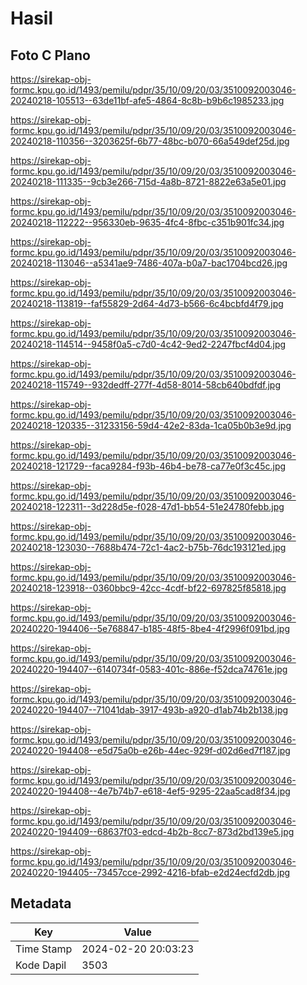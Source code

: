 # Hasil

## Foto C Plano

https://sirekap-obj-formc.kpu.go.id/1493/pemilu/pdpr/35/10/09/20/03/3510092003046-20240218-105513--63de11bf-afe5-4864-8c8b-b9b6c1985233.jpg

https://sirekap-obj-formc.kpu.go.id/1493/pemilu/pdpr/35/10/09/20/03/3510092003046-20240218-110356--3203625f-6b77-48bc-b070-66a549def25d.jpg

https://sirekap-obj-formc.kpu.go.id/1493/pemilu/pdpr/35/10/09/20/03/3510092003046-20240218-111335--9cb3e266-715d-4a8b-8721-8822e63a5e01.jpg

https://sirekap-obj-formc.kpu.go.id/1493/pemilu/pdpr/35/10/09/20/03/3510092003046-20240218-112222--956330eb-9635-4fc4-8fbc-c351b901fc34.jpg

https://sirekap-obj-formc.kpu.go.id/1493/pemilu/pdpr/35/10/09/20/03/3510092003046-20240218-113046--a5341ae9-7486-407a-b0a7-bac1704bcd26.jpg

https://sirekap-obj-formc.kpu.go.id/1493/pemilu/pdpr/35/10/09/20/03/3510092003046-20240218-113819--faf55829-2d64-4d73-b566-6c4bcbfd4f79.jpg

https://sirekap-obj-formc.kpu.go.id/1493/pemilu/pdpr/35/10/09/20/03/3510092003046-20240218-114514--9458f0a5-c7d0-4c42-9ed2-2247fbcf4d04.jpg

https://sirekap-obj-formc.kpu.go.id/1493/pemilu/pdpr/35/10/09/20/03/3510092003046-20240218-115749--932dedff-277f-4d58-8014-58cb640bdfdf.jpg

https://sirekap-obj-formc.kpu.go.id/1493/pemilu/pdpr/35/10/09/20/03/3510092003046-20240218-120335--31233156-59d4-42e2-83da-1ca05b0b3e9d.jpg

https://sirekap-obj-formc.kpu.go.id/1493/pemilu/pdpr/35/10/09/20/03/3510092003046-20240218-121729--faca9284-f93b-46b4-be78-ca77e0f3c45c.jpg

https://sirekap-obj-formc.kpu.go.id/1493/pemilu/pdpr/35/10/09/20/03/3510092003046-20240218-122311--3d228d5e-f028-47d1-bb54-51e24780febb.jpg

https://sirekap-obj-formc.kpu.go.id/1493/pemilu/pdpr/35/10/09/20/03/3510092003046-20240218-123030--7688b474-72c1-4ac2-b75b-76dc193121ed.jpg

https://sirekap-obj-formc.kpu.go.id/1493/pemilu/pdpr/35/10/09/20/03/3510092003046-20240218-123918--0360bbc9-42cc-4cdf-bf22-697825f85818.jpg

https://sirekap-obj-formc.kpu.go.id/1493/pemilu/pdpr/35/10/09/20/03/3510092003046-20240220-194406--5e768847-b185-48f5-8be4-4f2996f091bd.jpg

https://sirekap-obj-formc.kpu.go.id/1493/pemilu/pdpr/35/10/09/20/03/3510092003046-20240220-194407--6140734f-0583-401c-886e-f52dca74761e.jpg

https://sirekap-obj-formc.kpu.go.id/1493/pemilu/pdpr/35/10/09/20/03/3510092003046-20240220-194407--71041dab-3917-493b-a920-d1ab74b2b138.jpg

https://sirekap-obj-formc.kpu.go.id/1493/pemilu/pdpr/35/10/09/20/03/3510092003046-20240220-194408--e5d75a0b-e26b-44ec-929f-d02d6ed7f187.jpg

https://sirekap-obj-formc.kpu.go.id/1493/pemilu/pdpr/35/10/09/20/03/3510092003046-20240220-194408--4e7b74b7-e618-4ef5-9295-22aa5cad8f34.jpg

https://sirekap-obj-formc.kpu.go.id/1493/pemilu/pdpr/35/10/09/20/03/3510092003046-20240220-194409--68637f03-edcd-4b2b-8cc7-873d2bd139e5.jpg

https://sirekap-obj-formc.kpu.go.id/1493/pemilu/pdpr/35/10/09/20/03/3510092003046-20240220-194405--73457cce-2992-4216-bfab-e2d24ecfd2db.jpg


## Metadata

| Key        | Value               |
| ---------- | ------------------- |
| Time Stamp | 2024-02-20 20:03:23 |
| Kode Dapil | 3503                |



